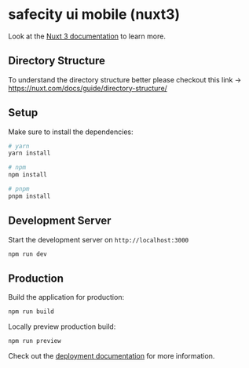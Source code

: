 # safecity ui mobile (nuxt3)

Look at the [Nuxt 3 documentation](https://nuxt.com/docs/getting-started/introduction) to learn more.

## Directory Structure

To understand the directory structure better please checkout this link -> https://nuxt.com/docs/guide/directory-structure/

## Setup

Make sure to install the dependencies:

```bash
# yarn
yarn install

# npm
npm install

# pnpm
pnpm install
```

## Development Server

Start the development server on `http://localhost:3000`

```bash
npm run dev
```

## Production

Build the application for production:

```bash
npm run build
```

Locally preview production build:

```bash
npm run preview
```

Check out the [deployment documentation](https://nuxt.com/docs/getting-started/deployment) for more information.
